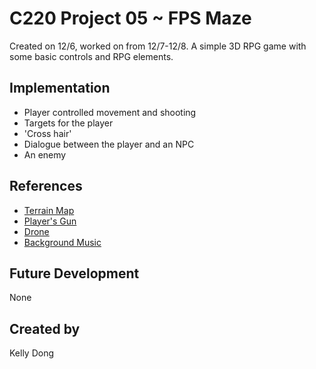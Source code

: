 
# C220 Project 05 ~ FPS Maze
Created on 12/6, worked on from 12/7-12/8. A simple 3D RPG game with some basic controls and RPG elements.

## Implementation
- Player controlled movement and shooting
- Targets for the player
- 'Cross hair'
- Dialogue between the player and an NPC
- An enemy

## References
- [Terrain Map](https://www.patreon.com/posts/blender-export-16916038)
- [Player's Gun](https://kenney.nl/assets/blaster-kit)
- [Drone](https://kenney.nl/assets/space-kit)
- [Background Music](https://pixabay.com/music/solo-guitar-the-beat-of-nature-122841/)

## Future Development
None

## Created by
Kelly Dong
